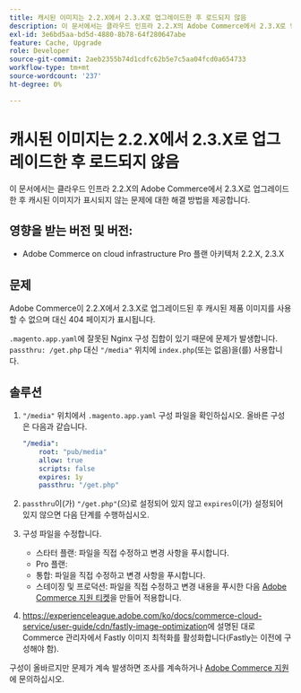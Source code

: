 ```yaml
---
title: 캐시된 이미지는 2.2.X에서 2.3.X로 업그레이드한 후 로드되지 않음
description: 이 문서에서는 클라우드 인프라 2.2.X의 Adobe Commerce에서 2.3.X로 업그레이드한 후 캐시된 이미지가 표시되지 않는 문제에 대한 해결 방법을 제공합니다.
exl-id: 3e6bd5aa-bd5d-4880-8b78-64f280647abe
feature: Cache, Upgrade
role: Developer
source-git-commit: 2aeb2355b74d1cdfc62b5e7c5aa04fcd0a654733
workflow-type: tm+mt
source-wordcount: '237'
ht-degree: 0%

---
```


# 캐시된 이미지는 2.2.X에서 2.3.X로 업그레이드한 후 로드되지 않음

이 문서에서는 클라우드 인프라 2.2.X의 Adobe Commerce에서 2.3.X로 업그레이드한 후 캐시된 이미지가 표시되지 않는 문제에 대한 해결 방법을 제공합니다.

## 영향을 받는 버전 및 버전:

* Adobe Commerce on cloud infrastructure Pro 플랜 아키텍처 2.2.X, 2.3.X

## 문제

Adobe Commerce이 2.2.X에서 2.3.X로 업그레이드된 후 캐시된 제품 이미지를 사용할 수 없으며 대신 404 페이지가 표시됩니다.

`.magento.app.yaml`에 잘못된 Nginx 구성 집합이 있기 때문에 문제가 발생합니다. `passthru: /get.php` 대신 `"/media"` 위치에 `index.php`(또는 없음)을(를) 사용합니다.

## 솔루션

1. `"/media"` 위치에서 `.magento.app.yaml` 구성 파일을 확인하십시오. 올바른 구성은 다음과 같습니다.

   ```yaml
   "/media":
       root: "pub/media"
       allow: true
       scripts: false
       expires: 1y
       passthru: "/get.php"
   ```

1. `passthru`이(가) `"/get.php"`(으)로 설정되어 있지 않고 `expires`이(가) 설정되어 있지 않으면 다음 단계를 수행하십시오.
1. 구성 파일을 수정합니다.
   * 스타터 플랜: 파일을 직접 수정하고 변경 사항을 푸시합니다.
   * Pro 플랜:
   * 통합: 파일을 직접 수정하고 변경 사항을 푸시합니다.
   * 스테이징 및 프로덕션: 파일을 직접 수정하고 변경 내용을 푸시한 다음 [Adobe Commerce 지원 티켓](/help/help-center-guide/help-center/magento-help-center-user-guide.md#submit-ticket)을 만들어 적용합니다.

1. <https://experienceleague.adobe.com/ko/docs/commerce-cloud-service/user-guide/cdn/fastly-image-optimization>에 설명된 대로 Commerce 관리자에서 Fastly 이미지 최적화를 활성화합니다(Fastly는 이전에 구성해야 함).

구성이 올바르지만 문제가 계속 발생하면 조사를 계속하거나 [Adobe Commerce 지원](/help/help-center-guide/help-center/magento-help-center-user-guide.md#submit-ticket)에 문의하십시오.
